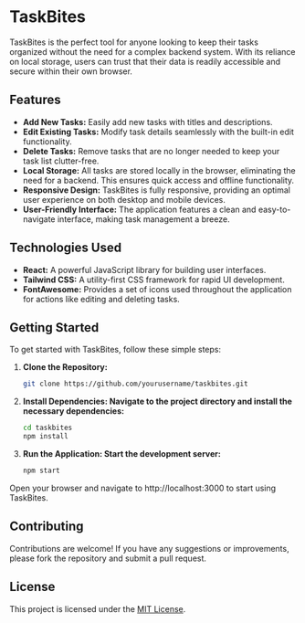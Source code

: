 # TaskBites

TaskBites is the perfect tool for anyone looking to keep their tasks organized without the need for a complex backend system. With its reliance on local storage, users can trust that their data is readily accessible and secure within their own browser.

## Features

- **Add New Tasks:** Easily add new tasks with titles and descriptions.
- **Edit Existing Tasks:** Modify task details seamlessly with the built-in edit functionality.
- **Delete Tasks:** Remove tasks that are no longer needed to keep your task list clutter-free.
- **Local Storage:** All tasks are stored locally in the browser, eliminating the need for a backend. This ensures quick access and offline functionality.
- **Responsive Design:** TaskBites is fully responsive, providing an optimal user experience on both desktop and mobile devices.
- **User-Friendly Interface:** The application features a clean and easy-to-navigate interface, making task management a breeze.

## Technologies Used

- **React:** A powerful JavaScript library for building user interfaces.
- **Tailwind CSS:** A utility-first CSS framework for rapid UI development.
- **FontAwesome:** Provides a set of icons used throughout the application for actions like editing and deleting tasks.

## Getting Started

To get started with TaskBites, follow these simple steps:

1. **Clone the Repository:**
   ```bash
   git clone https://github.com/yourusername/taskbites.git

2. **Install Dependencies: Navigate to the project directory and install the necessary dependencies:**
   ```bash
   cd taskbites
   npm install
   
3. **Run the Application: Start the development server:**
   ```bash
   npm start

Open your browser and navigate to http://localhost:3000 to start using TaskBites.

## Contributing
Contributions are welcome! If you have any suggestions or improvements, please fork the repository and submit a pull request.

## License
This project is licensed under the [MIT License](https://opensource.org/licenses/MIT).




   
